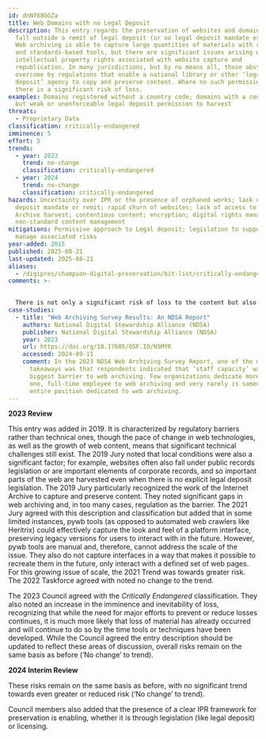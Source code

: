 ```yaml
---
id: dnNf68GGZa
title: Web Domains with no Legal Deposit
description: This entry regards the preservation of websites and domains that
  fall outside a remit of legal deposit (or no legal deposit mandate exists).
  Web archiving is able to capture large quantities of materials with routine
  and standards-based tools, but there are significant issues arising with
  intellectual property rights associated with website capture and
  republication. In many jurisdictions, but by no means all, those obstacles are
  overcome by regulations that enable a national library or other ‘legal
  deposit’ agency to copy and preserve content. Where no such permission exists,
  there is a significant risk of loss.
examples: Domains registered without a country code; domains with a country code
  but weak or unenforceable legal deposit permission to harvest
threats:
  - Proprietary Data
classification: critically-endangered
imminence: 5
effort: 5
trends:
  - year: 2023
    trend: no-change
    classification: critically-endangered
  - year: 2024
    trend: no-change
    classification: critically-endangered
hazards: Uncertainty over IPR or the presence of orphaned works; lack of legal
  deposit mandate or remit; rapid churn of websites; lack of access to Internet
  Archive harvest; contentious content; encryption; digital rights management;
  non-standard content management
mitigations: Permissive approach to Legal deposit; legislation to support and/or
  manage associated risks
year-added: 2015
published: 2025-08-21
last-updated: 2025-08-21
aliases:
  - /digipres/champion-digital-preservation/bit-list/critically-endangered/bitlist-web-no-legal-deposit
comments: >-
  

  There is not only a significant risk of loss to the content but also risk of loss to access. Unless the Internet Archive is picking these up, the early web or permission regimes are in place, and these early instances are gone forever and will continue to be lost.
case-studies:
  - title: "Web Archiving Survey Results: An NDSA Report"
    authors: National Digital Stewardship Alliance (NDSA)
    publisher: National Digital Stewardship Alliance (NDSA)
    year: 2023
    url: https://doi.org/10.17605/OSF.IO/N5MYR
    accessed: 2024-09-11
    comment: In the 2023 NDSA Web Archiving Survey Report, one of the major
      takeaways was that respondents indicated that ‘staff capacity’ was the
      biggest barrier to web archiving. Few organizations dedicate more than
      one, full-time employee to web archiving and very rarely is someone’s
      entire position dedicated to web archiving.
---
```

**2023 Review**

This entry was added in 2019. It is characterized by regulatory barriers rather than technical ones, though the pace of change in web technologies, as well as the growth of web content, means that significant technical challenges still exist. The 2019 Jury noted that local conditions were also a significant factor; for example, websites often also fall under public records legislation or are important elements of corporate records, and so important parts of the web are harvested even when there is no explicit legal deposit legislation. The 2019 Jury particularly recognized the work of the Internet Archive to capture and preserve content. They noted significant gaps in web archiving and, in too many cases, regulation as the barrier. The 2021 Jury agreed with this description and classification but added that in some limited instances, pywb tools (as opposed to automated web crawlers like Heritrix) could effectively capture the look and feel of a platform interface, preserving legacy versions for users to interact with in the future. However, pywb tools are manual and, therefore, cannot address the scale of the issue. They also do not capture interfaces in a way that makes it possible to recreate them in the future, only interact with a defined set of web pages. For this growing issue of scale, the 2021 Trend was towards greater risk. The 2022 Taskforce agreed with noted no change to the trend.

The 2023 Council agreed with the *Critically Endangered* classification. They also noted an increase in the imminence and inevitability of loss, recognizing that while the need for major efforts to prevent or reduce losses continues, it is much more likely that loss of material has already occurred and will continue to do so by the time tools or techniques have been developed. While the Council agreed the entry description should be updated to reflect these areas of discussion, overall risks remain on the same basis as before (‘No change’ to trend).

**2024 Interim Review**

These risks remain on the same basis as before, with no significant trend towards even greater or reduced risk (‘No change’ to trend).

Council members also added that the presence of a clear IPR framework for preservation is enabling, whether it is through legislation (like legal deposit) or licensing.
